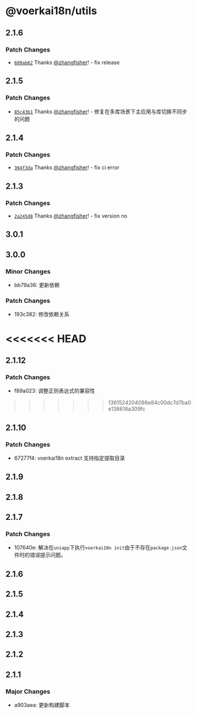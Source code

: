 # @voerkai18n/utils

## 2.1.6

### Patch Changes

- [`609ab62`](https://github.com/zhangfisher/voerka-i18n/commit/609ab623ffbabce0aacf61fdbaeae6569477bcde) Thanks [@zhangfisher](https://github.com/zhangfisher)! - fix release

## 2.1.5

### Patch Changes

- [`85c43b1`](https://github.com/zhangfisher/voerka-i18n/commit/85c43b12ccb13672aa8c118e02c885141e6eb071) Thanks [@zhangfisher](https://github.com/zhangfisher)! - 修复在多库场景下主应用与库切换不同步的问题

## 2.1.4

### Patch Changes

- [`364f3da`](https://github.com/zhangfisher/voerka-i18n/commit/364f3daa8822e1432dbaff8087519cee002c2be0) Thanks [@zhangfisher](https://github.com/zhangfisher)! - fix ci error

## 2.1.3

### Patch Changes

- [`2a245d8`](https://github.com/zhangfisher/voerka-i18n/commit/2a245d82bee3cfeb20e2d522b96a847739984d30) Thanks [@zhangfisher](https://github.com/zhangfisher)! - fix version no

## 3.0.1

## 3.0.0

### Minor Changes

- bb79a36: 更新依赖

### Patch Changes

- 193c382: 修改依赖关系

# <<<<<<< HEAD

## 2.1.12

### Patch Changes

- f89a023: 调整正则表达式的兼容性

> > > > > > > 1361524204098e84c00dc7d7ba0e138616a309fc

## 2.1.10

### Patch Changes

- 67277f4: voerkai18n extract 支持指定提取目录

## 2.1.9

## 2.1.8

## 2.1.7

### Patch Changes

- 107640e: 解决在`uniapp`下执行`voerkai18n init`由于不存在`package.json`文件时的错误提示问题。

## 2.1.6

## 2.1.5

## 2.1.4

## 2.1.3

## 2.1.2

## 2.1.1

### Major Changes

- a903aea: 更新构建脚本
